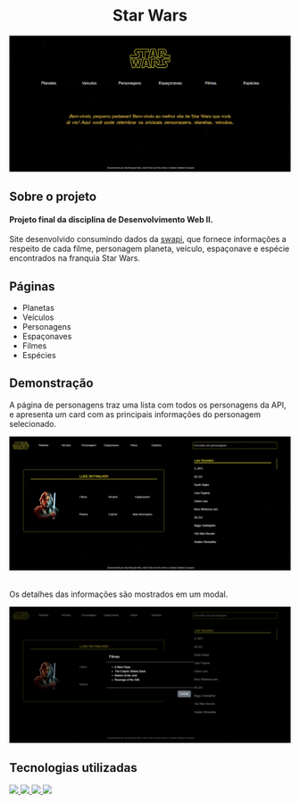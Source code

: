 <h1 align="center">
  Star Wars
</h1>

<div align="center">
  <img src="assets/readme/home.png" alt="Início da página" width="686">
</div>

## **Sobre o projeto**

<h4>Projeto final da disciplina de Desenvolvimento Web II.</h4>

Site desenvolvido consumindo dados da <a href="https://swapi.dev/documentation">swapi</a>, que fornece informações a respeito de cada filme, personagem planeta, veículo, espaçonave e espécie encontrados na franquia Star Wars.

## **Páginas**

- Planetas
- Veículos
- Personagens
- Espaçonaves
- Filmes
- Espécies

## **Demonstração**

A página de personagens traz uma lista com todos os personagens da API, e apresenta um card com as principais informações do personagem selecionado.
<br>
<div align="center">
  <img src="assets/readme/personagens.png" alt="Página de personagens" width="686">
</div>
<br>

Os detalhes das informações são mostrados em um modal.
<br>
<div align="center">
  <img src="assets/readme/personagensModal.png" alt="Página de personagens" width="686">
</div>

## **Tecnologias utilizadas**

<div>
<a href="https://developer.mozilla.org/pt-BR/docs/Web/HTML">
  <img src="https://skillicons.dev/icons?i=html"/>
</a>
<a href="https://developer.mozilla.org/pt-BR/docs/Web/CSS">
  <img src="https://skillicons.dev/icons?i=css"/>
</a>
<a href="https://developer.mozilla.org/pt-BR/docs/Web/javascript">
  <img src="https://skillicons.dev/icons?i=javascript"/>
</a>
<a href="https://getbootstrap.com/">
  <img src="https://skillicons.dev/icons?i=bootstrap"/>
</a>
</div>

